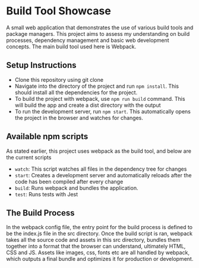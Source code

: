 # Build Tool Showcase

A small web application that demonstrates the use of various build tools and package managers. This project aims to assess my understanding on build processes, dependency management and basic web development concepts. The main build tool used here is Webpack.

## Setup Instructions

- Clone this repository using git clone
- Navigate into the directory of the project and run `npm install`. This should install all the dependencies for the project.
- To build the project with webpack, use `npm run build` command. This will build the app and create a dist directory with the output
- To run the development server, run `npm start`. This automatically opens the project in the browser and watches for changes.

## Available npm scripts

As stated earlier, this project uses webpack as the build tool, and below are the current scripts

- `watch`: This script watches all files in the dependency tree for changes
- `start`: Creates a development server and automatically reloads after the code has been compiled after every change
- `build`: Runs webpack and bundles the application.
- `test`: Runs tests with Jest

## The Build Process

In the webpack config file, the entry point for the build process is defined to be the index.js file in the src directory. Once the build script is ran, webpack takes all the source code and assets in this src directory, bundles them together into a format that the browser can understand, ultimately HTML, CSS and JS. Assets like images, css, fonts etc are all handled by webpack, which outputs a final bundle and optimizes it for production or development.
